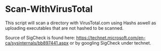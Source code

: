 # Scan-WithVirusTotal

This script will scan a directory with VirusTotal.com using Hashs aswell as uploading executables that are not hashed to be scanned.

Source of SigCheck is found here: https://technet.microsoft.com/en-ca/sysinternals/bb897441.aspx or by googling SigCheck under technet.
